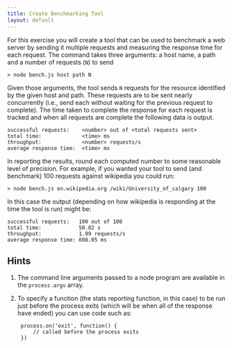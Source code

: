 ```yaml
---
title: Create Benchmarking Tool
layout: default
---
```


For this exercise you will create a tool that can be used to benchmark a web server by sending it multiple requests and measuring the response time for each request. The command takes three arguments: a host name, a path and a number of requests (`N`) to send
	
	> node bench.js host path N
	
Given those arguments, the tool sends `N` requests for the resource identified by the given host and path. These requests are to be sent nearly concurrently (i.e., send each without waiting for the previous request to complete). The time taken to complete the response for each request is tracked and when all requests are complete the following data is output.

	successful requests:    <number> out of <total requests sent>
	total time:             <time> ms
	throughput:             <number> requests/s
	average response time:  <time> ms
	
In reporting the results, round each computed number to some reasonable level of precision. For example, if you wanted your tool to send (and benchmark) 100 requests against wikipedia you could run:

	> node bench.js en.wikipedia.org /wiki/University_of_calgary 100
	
In this case the output (depending on how wikipedia is responding at the time the tool is run) might be:

	successful requests:   100 out of 100
	total time:            50.02 s
	throughput:            1.99 requests/s
	average response time: 608.05 ms

## Hints

1. The command line arguments passed to a node program are available in the `process.argv` array.

2. To specify a function (the stats reporting function, in this case) to be run just before the process exits (which will be when all of the response have ended) you can use code such as:

		process.on('exit', function() {
			// called before the process exits
		})
